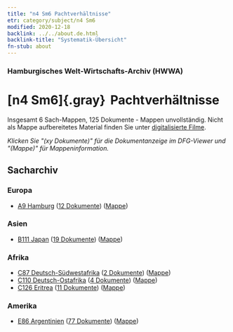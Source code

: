 ```yaml
---
title: "n4 Sm6 Pachtverhältnisse"
etr: category/subject/n4 Sm6
modified: 2020-12-18
backlink: ../../about.de.html
backlink-title: "Systematik-Übersicht"
fn-stub: about
---
```


### Hamburgisches Welt-Wirtschafts-Archiv (HWWA)
# [n4 Sm6]{.gray}&#8201; Pachtverhältnisse&#160; 




Insgesamt 6 Sach-Mappen, 125 Dokumente - Mappen unvollständig.
Nicht als Mappe aufbereitetes Material finden Sie unter [digitalisierte Filme](/film/h1_sh).

_Klicken Sie "(xy Dokumente)" für die Dokumentanzeige im DFG-Viewer und "(Mappe)" für Mappeninformation._

## Sacharchiv




### Europa

- [A9 Hamburg](../../../geo/about.de.html#A9) (<a href="https://dfg-viewer.de/show/?tx_dlf[id]=https://pm20.zbw.eu/mets/sh/1409xx/140905/1450xx/145054/public.mets.de.xml" target="_blank">12 Dokumente</a>) ([Mappe](http://purl.org/pressemappe20/folder/sh/140905,145054))

### Asien

- [B111 Japan](../../../geo/about.de.html#B111) (<a href="https://dfg-viewer.de/show/?tx_dlf[id]=https://pm20.zbw.eu/mets/sh/1412xx/141272/1450xx/145054/public.mets.de.xml" target="_blank">19 Dokumente</a>) ([Mappe](http://purl.org/pressemappe20/folder/sh/141272,145054))

### Afrika

- [C87 Deutsch-Südwestafrika](../../../geo/about.de.html#C87) (<a href="https://dfg-viewer.de/show/?tx_dlf[id]=https://pm20.zbw.eu/mets/sh/1414xx/141450/1450xx/145054/public.mets.de.xml" target="_blank">2 Dokumente</a>) ([Mappe](http://purl.org/pressemappe20/folder/sh/141450,145054))
- [C110 Deutsch-Ostafrika](../../../geo/about.de.html#C110) (<a href="https://dfg-viewer.de/show/?tx_dlf[id]=https://pm20.zbw.eu/mets/sh/1414xx/141471/1450xx/145054/public.mets.de.xml" target="_blank">4 Dokumente</a>) ([Mappe](http://purl.org/pressemappe20/folder/sh/141471,145054))
- [C126 Eritrea](../../../geo/about.de.html#C126) (<a href="https://dfg-viewer.de/show/?tx_dlf[id]=https://pm20.zbw.eu/mets/sh/1414xx/141483/1450xx/145054/public.mets.de.xml" target="_blank">11 Dokumente</a>) ([Mappe](http://purl.org/pressemappe20/folder/sh/141483,145054))

### Amerika

- [E86 Argentinien](../../../geo/about.de.html#E86) (<a href="https://dfg-viewer.de/show/?tx_dlf[id]=https://pm20.zbw.eu/mets/sh/1416xx/141692/1450xx/145054/public.mets.de.xml" target="_blank">77 Dokumente</a>) ([Mappe](http://purl.org/pressemappe20/folder/sh/141692,145054))



